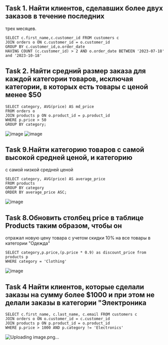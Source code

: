  ## Task 1. Найти клиентов, сделавших более двух заказов в течение последних 
трех месяцев.
```
SELECT c.first_name,c.customer_id FROM customers c
JOIN orders o ON c.customer_id = o.customer_id
GROUP BY c.customer_id,o.order_date
HAVING COUNT (c.customer_id) > 2 AND o.order_date BETWEEN '2023-07-18' and '2023-10-18'

```
  ## Task 2. Найти средний размер заказа для каждой категории товаров, исключая категории, в которых есть товары с ценой менее $50
  ```
SELECT category, AVG(price) AS md_price
FROM orders o
JOIN products p ON o.product_id = p.product_id
WHERE p.price > 50
GROUP BY category;
```
![image](https://github.com/piviich/db_practice/assets/144881369/5b884cd9-7146-43b0-9ad7-7c7a868b6ce9)
![image](https://github.com/piviich/db_practice/assets/144881369/7f33b8d1-98c2-4f1f-9b48-cfb4feea3cb2)

 ## Task 9.Найти категорию товаров с самой высокой средней ценой, и категорию 
с самой низкой средней ценой
```
SELECT category, AVG(price) AS average_price
FROM products
GROUP BY category
ORDER BY average_price ASC;
```
![image](https://github.com/piviich/db_practice/assets/144881369/753f424b-909b-42ea-9711-0de4df7b6f25)


  ## Task 8.Обновить столбец price в таблице Products таким образом, чтобы он 
отражал новую цену товара с учетом скидки 10% на все товары в 
категории "Одежда"
```
SELECT category,p.price,(p.price * 0.9) as discount_price from products p
WHERE category = 'Clothing'
```
![image](https://github.com/piviich/db_practice/assets/144881369/04536bdc-ade0-44ed-bc08-d97eaa1f5c90)

 ## Task 4 Найти клиентов, которые сделали заказы на сумму более $1000 и при  этом не делали заказы в категории "Электроника
```
SELECT c.first_name, c.last_name, c.email FROM customers c
JOIN orders o ON o.customer_id = c.customer_id
JOIN products p ON p.product_id = o.product_id
WHERE p.price > 1000 AND p.category != 'Electronics'
```
![Uploading image.png…]()

